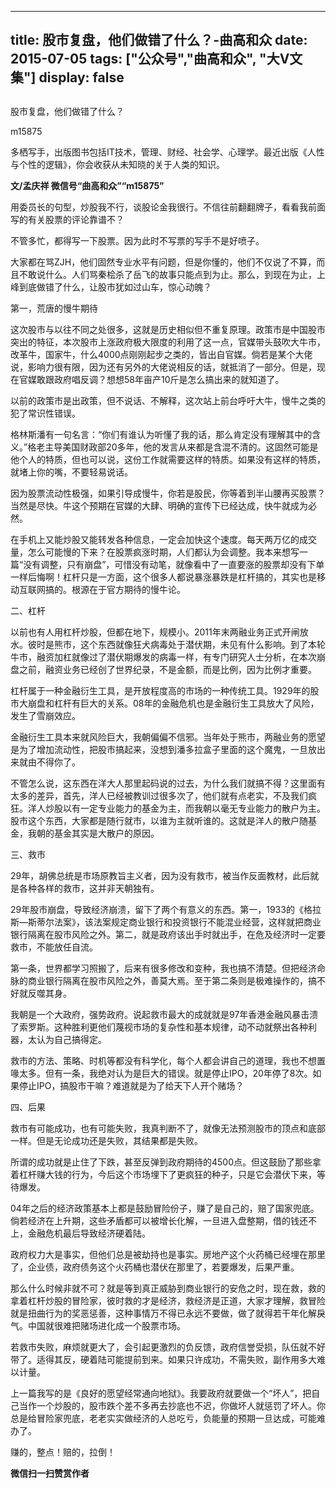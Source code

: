 
---
title:   股市复盘，他们做错了什么？-曲高和众
date: 2015-07-05
tags: ["公众号","曲高和众", "大V文集"]
display: false
---


## 



股市复盘，他们做错了什么？




m15875




多栖写手，出版图书包括IT技术，管理、财经、社会学、心理学。最近出版《人性与个性的逻辑》，你会收获从未知晓的关于人类的知识。


**文/孟庆祥 微信号“曲高和众”“m15875”**

 

用委员长的句型，炒股我不行，谈股论金我很行。不信往前翻翻牌子，看看我前面写的有关股票的评论靠谱不？



不管多忙，都得写一下股票。因为此时不写票的写手不是好喷子。



大家都在骂ZJH，他们固然专业水平有问题，但是你懂的，他们不仅说了不算，而且不敢说什么。人们骂秦桧杀了岳飞的故事只能点到为止。那么，到现在为止，上峰到底做错了什么，让股市犹如过山车，惊心动魄？



第一，荒唐的慢牛期待



这次股市与以往不同之处很多，这就是历史相似但不重复原理。政策市是中国股市突出的特征，本次股市上涨政府极大限度的利用了这一点，官媒带头鼓吹大牛市，改革牛，国家牛，什么4000点刚刚起步之类的，皆出自官媒。倘若是某个大佬说，影响力很有限，因为还有另外的大佬说相反的话，就抵消了一部分。但是，现在官媒敢跟政府唱反调？想想58年亩产10斤是怎么搞出来的就知道了。



以前的政策市是出政策，但不说话、不解释，这次站上前台呼吁大牛，慢牛之类的犯了常识性错误。



格林斯潘有一句名言：“你们有谁认为听懂了我的话，那么肯定没有理解其中的含义。”格老主导美国财政部20多年，他的发言从来都是含混不清的。这固然可能是他个人的特质，但也可以说，这份工作就需要这样的特质。如果没有这样的特质，就堵上你的嘴，不要轻易说话。



因为股票流动性极强，如果引导成慢牛，你若是股民，你等着到半山腰再买股票？当然是尽快。牛这个预期在官媒的大肆、明确的宣传下已经达成，快牛就成为必然。



在手机上又能炒股又能转发各种信息，一定会加快这个速度。每天两万亿的成交量，怎么可能慢的下来？在股票疯涨时期，人们都认为会调整。我本来想写一篇“没有调整，只有崩盘”，可惜没有动笔，就像看中了一直要涨的股票却没有下单一样后悔啊！杠杆只是一方面，这个很多人都说暴涨暴跌是杠杆搞的，其实也是移动互联网搞的。根源在于官方期待的慢牛论。



二、杠杆



以前也有人用杠杆炒股，但都在地下，规模小。2011年末两融业务正式开闸放水。彼时是熊市，这个东西就像狂犬病毒处于潜伏期，未见有什么影响。到了本轮牛市，融资加杠就像过了潜伏期爆发的病毒一样，有专门研究人士分析，在本次崩盘之前，融资业务已经创了世界纪录，不是金额，而是比例，因为比例才重要。



杠杆属于一种金融衍生工具，是开放程度高的市场的一种传统工具。1929年的股市大崩盘和杠杆有巨大的关系。08年的金融危机也是金融衍生工具放大了风险，发生了雪崩效应。



金融衍生工具本来就风险巨大，我朝偏偏不信邪。当年处于熊市，两融业务的愿望是为了增加流动性，把股市搞起来，没想到潘多拉盒子里面的这个魔鬼，一旦放出来就由不得你了。



不管怎么说，这东西在洋大人那里起码说的过去，为什么我们就搞不得？这里面有太多的差异，首先，洋人已经被教训过很多次了，他们就有点老实，不及我们疯狂。洋人炒股以有一定专业能力的基金为主，而我朝以毫无专业能力的散户为主。股市这个东西，大家都是随行就市，以谁为主就听谁的。这就是洋人的散户随基金，我朝的基金其实是大散户的原因。



三、救市



29年，胡佛总统是市场原教旨主义者，因为没有救市，被当作反面教材，此后就是各种各样的救市，这并非天朝独有。



29年股市崩盘，导致经济崩溃，留下了两个有意义的东西。第一，1933的《格拉斯—斯蒂尔法案》，该法案规定商业银行和投资银行不能混业经营，这样就把商业银行隔离在股市风险之外。第二，就是政府该出手时就出手，在危及经济时一定要救市，不能放任自流。



第一条，世界都学习照搬了，后来有很多修改和变种，我也搞不清楚。但把经济命脉的商业银行隔离在股市风险之外，善莫大焉。至于第二条则是极难操作的，搞不好就反噬其身。



我朝是一个大政府，强势政府。说起救市最大的成就就是97年香港金融风暴击溃了索罗斯。这种胜利更他们蔑视市场的复杂性和基本规律，动不动就祭出各种利器，太认为自己搞得定。



救市的方法、策略、时机等都没有科学化，每个人都会讲自己的道理，我也不想置喙太多。但有一条，我绝对认为是巨大的错误。就是停止IPO，20年停了8次。如果停止IPO，搞股市干嘛？难道就是为了给天下人开个赌场？



四、后果



救市有可能成功，也有可能失败，我真判断不了，就像无法预测股市的顶点和底部一样。但是无论成功还是失败，其结果都是失败。



所谓的成功就是止住了下跌，甚至反弹到政府期待的4500点。但这鼓励了那些拿着杠杆赚大钱的行为，今后这个市场埋下了更疯狂的种子，只是它会潜伏下来，等待爆发。



04年之后的经济政策基本上都是鼓励冒险份子，赚了是自己的，赔了国家兜底。倘若经济在上升期，这些矛盾都可以被增长化解，一旦进入盘整期，借的钱还不上，金融危机最后导致经济硬着陆。



政府权力大是事实，但他们总是被劫持也是事实。房地产这个火药桶已经埋在那里了，企业债，政府债务这个火药桶也潜伏在那里了，若要爆发，后果严重。



那么什么时候非就不可？就是等到真正威胁到商业银行的安危之时，现在救，救的拿着杠杆炒股的冒险家，彼时救的才是经济，救经济是正道，大家才理解，救冒险就是扭曲行为的奖恶惩善，这种事情万不得已永远不要做，做了就得若干年化解戾气。中国就很难把赌场进化成一个股票市场。



若救市失败，麻烦就更大了，会引起更激烈的负反馈，政府信誉受损，队伍就不好带了。适得其反，硬着陆可能提前到来。如果只许成功，不需失败，副作用多大难以计量。



上一篇我写的是《良好的愿望经常通向地狱》。我要政府就要做一个“坏人”，把自己当作一个炒股的，股市跌个差不多再去抄底也不迟，你做坏人就惩罚了坏人。你总是给冒险家兜底，老老实实做经济的人总吃亏，负能量的预期一旦达成，可能难办了。



赚的，整点！赔的，拉倒！


**微信扫一扫赞赏作者**













